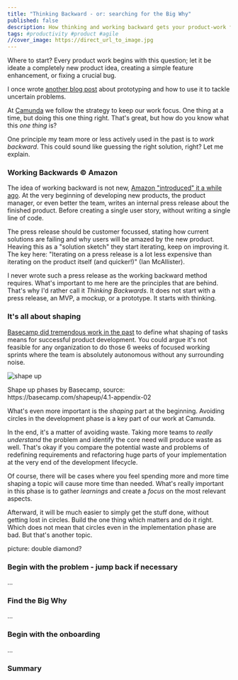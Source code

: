 ```yaml
---
title: "Thinking Backward - or: searching for the Big Why"
published: false
description: How thinking and working backward gets your product-work focused.
tags: #productivity #product #agile 
//cover_image: https://direct_url_to_image.jpg
---
```


Where to start? Every product work begins with this question; let it be ideate a completely new product idea, creating a simple feature enhancement, or fixing a crucial bug.

I once wrote [another blog post](https://dev.to/pinussilvestrus/creating-the-unknown-what-and-what-not-to-build-in-efficient-prototypes-467p) about prototyping and how to use it to tackle uncertain problems. 

At [Camunda](http://camunda.com/) we follow the strategy to keep our work focus. One thing at a time, but doing this one thing right. That's great, but how do you know what this *one thing* is?

One principle my team more or less actively used in the past is to *work backward*. This could sound like guessing the right solution, right? Let me explain.

### Working Backwards © Amazon

The idea of working backward is not new, [Amazon "introduced" it a while ago](https://www.inc.com/justin-bariso/amazon-uses-a-secret-process-for-launching-new-ideas-and-it-can-transform-way-you-work.html). At the very beginning of developing new products, the product manager, or even better the team, writes an internal press release about the finished product. Before creating a single user story, without writing a single line of code.

The press release should be customer focussed, stating how current solutions are failing and why users will be amazed by the new product. Heaving this as a "solution sketch" they start iterating, keep on improving it. The key here: "Iterating on a press release is a lot less expensive than iterating on the product itself (and quicker!)" (Ian McAllister). 

I never wrote such a press release as the working backward method requires. What's important to me here are the principles that are behind. That's why I'd rather call it *Thinking Backwards*. It does not start with a press release, an MVP, a mockup, or a prototype. It starts with thinking.

### It's all about shaping

[Basecamp did tremendous work in the past](https://basecamp.com/shapeup) to define what shaping of tasks means for successful product development. You could argue it's not feasible for any organization to do those 6 weeks of focused working sprints where the team is absolutely autonomous without any surrounding noise.

![shape up](https://dev-to-uploads.s3.amazonaws.com/i/mr2mj82ajv38n3fc7zs5.png)
<figcaption>Shape up phases by Basecamp, source: https://basecamp.com/shapeup/4.1-appendix-02</figcaption>

What's even more important is the *shaping* part at the beginning. Avoiding circles in the development phase is a key part of our work at Camunda. 

In the end, it's a matter of avoiding waste. Taking more teams to *really understand*  the problem and identify the core need will produce waste as well. That's okay if you compare the potential waste and problems of redefining requirements and refactoring huge parts of your implementation at the very end of the development lifecycle.

Of course, there will be cases where you feel spending more and more time shaping a topic will cause more time than needed. What's really important in this phase is to gather *learnings* and create a *focus* on the most relevant aspects. 

Afterward, it will be much easier to simply get the stuff done, without getting lost in circles. Build the one thing which matters and do it right. Which does not mean that circles even in the implementation phase are bad. But that's another topic.

picture: double diamond?

### Begin with the problem - jump back if necessary

...
### Find the Big Why

...
### Begin with the onboarding

...
### Summary

